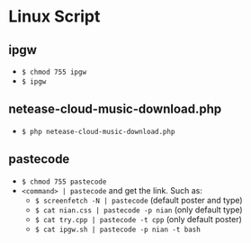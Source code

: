 # Linux Script

## ipgw
* `$ chmod 755 ipgw`
* `$ ipgw`

## netease-cloud-music-download.php
* `$ php netease-cloud-music-download.php`

## pastecode
* `$ chmod 755 pastecode`
* `<command> | pastecode` and get the link. Such as:
  * `$ screenfetch -N | pastecode` (default poster and type)
  * `$ cat nian.css | pastecode -p nian` (only default type)
  * `$ cat try.cpp | pastecode -t cpp` (only default poster)
  * `$ cat ipgw.sh | pastecode -p nian -t bash`
